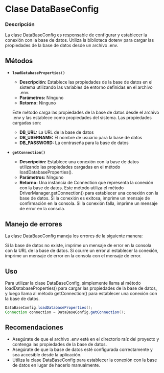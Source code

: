# Clase DataBaseConfig

### Descripción
La clase DataBaseConfig es responsable de configurar y establecer la conexión con la base de datos. Utiliza la biblioteca dotenv para cargar las propiedades de la base de datos desde un archivo .env.

## Métodos

- **`loadDatabaseProperties()`**
  - **Descripción:** Establece las propiedades de la base de datos en el sistema utilizando las variables de entorno definidas en el archivo .env.
  - **Parámetros:** Ninguno
  - **Retorno:** Ninguno
  
  Este método carga las propiedades de la base de datos desde el archivo .env y las establece como propiedades del sistema. Las propiedades cargadas son:

    - **DB_URL:** La URL de la base de datos
    - **DB_USERNAME:** El nombre de usuario para la base de datos
    - **DB_PASSWORD:** La contraseña para la base de datos

- **`getConnection()`**
  - **Descripción:** Establece una conexión con la base de datos utilizando las propiedades cargadas en el método loadDatabaseProperties().
  - **Parámetros:** Ninguno
  - **Retorno:** Una instancia de Connection que representa la conexión con la base de datos.
  Este método utiliza el método DriverManager.getConnection() para establecer una conexión con la base de datos. Si la conexión es exitosa, imprime un mensaje de confirmación en la consola. Si la conexión falla, imprime un mensaje de error en la consola.

## Manejo de errores

La clase DataBaseConfig maneja los errores de la siguiente manera:

Si la base de datos no existe, imprime un mensaje de error en la consola con la URL de la base de datos.
Si ocurre un error al establecer la conexión, imprime un mensaje de error en la consola con el mensaje de error.

## Uso
Para utilizar la clase DataBaseConfig, simplemente llama al método loadDatabaseProperties() para cargar las propiedades de la base de datos, y luego llama al método getConnection() para establecer una conexión con la base de datos.

```java
DataBaseConfig.loadDatabaseProperties();
Connection connection = DataBaseConfig.getConnection();
```

## **Recomendaciones**

* Asegúrate de que el archivo .env esté en el directorio raíz del proyecto y contenga las propiedades de la base de datos.
* Asegúrate de que la base de datos esté configurada correctamente y sea accesible desde la aplicación.
* Utiliza la clase DataBaseConfig para establecer la conexión con la base de datos en lugar de hacerlo manualmente.